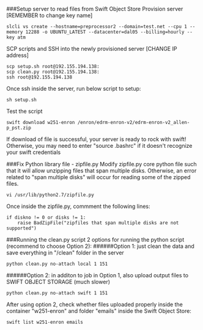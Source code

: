 ###Setup server to read files from Swift Object Store
Provision server [REMEMBER to change key name]
```
slcli vs create --hostname=preprocessor2 --domain=test.net --cpu 1 --memory 12288 -o UBUNTU_LATEST --datacenter=dal05 --billing=hourly --key atm
```
SCP scripts and SSH into the newly provisioned server [CHANGE IP address]
```
scp setup.sh root@192.155.194.138:
scp clean.py root@192.155.194.138:
ssh root@192.155.194.138
```
Once ssh inside the server, run below script to setup:
```
sh setup.sh
```
Test the script
```
swift download w251-enron /enron/edrm-enron-v2/edrm-enron-v2_allen-p_pst.zip
```
If download of file is successful, your server is ready to rock with swift! Otherwise, you may need to enter "source .bashrc" if it doesn't recognize your swift credentials

###Fix Python library file - zipfile.py
Modify zipfile.py core python file such that it will allow unzipping files that span multiple disks. Otherwise, an error related to "span multiple disks" will occur for reading some of the zipped files. 
```
vi /usr/lib/python2.7/zipfile.py
```
Once inside the zipfile.py, commment the following lines:
```
if diskno != 0 or disks != 1:
    raise BadZipFile("zipfiles that span multiple disks are not supported")
```

###Running the clean.py script
2 options for running the python script (recommend to choose Option 2):
######Option 1: just clean the data and save everything in "/clean" folder in the server
```
python clean.py no-attach local 1 151
```
######Option 2: in additon to job in Option 1, also upload output files to SWIFT OBJECT STORAGE (much slower)
```
python clean.py no-attach swift 1 151
```
After using option 2, check whether files uploaded properly inside the container "w251-enron" and folder "emails" inside the Swift Object Store:
```
swift list w251-enron emails
```
